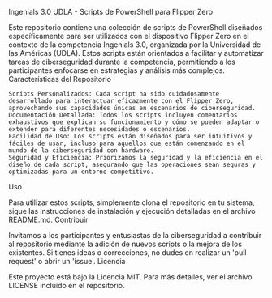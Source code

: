 Ingenials 3.0 UDLA - Scripts de PowerShell para Flipper Zero

Este repositorio contiene una colección de scripts de PowerShell diseñados específicamente para ser utilizados con el dispositivo Flipper Zero en el contexto de la competencia Ingenials 3.0, organizada por la Universidad de las Américas (UDLA). Estos scripts están orientados a facilitar y automatizar tareas de ciberseguridad durante la competencia, permitiendo a los participantes enfocarse en estrategias y análisis más complejos.
Características del Repositorio

    Scripts Personalizados: Cada script ha sido cuidadosamente desarrollado para interactuar eficazmente con el Flipper Zero, aprovechando sus capacidades únicas en escenarios de ciberseguridad.
    Documentación Detallada: Todos los scripts incluyen comentarios exhaustivos que explican su funcionamiento y cómo se pueden adaptar o extender para diferentes necesidades o escenarios.
    Facilidad de Uso: Los scripts están diseñados para ser intuitivos y fáciles de usar, incluso para aquellos que están comenzando en el mundo de la ciberseguridad con hardware.
    Seguridad y Eficiencia: Priorizamos la seguridad y la eficiencia en el diseño de cada script, asegurando que las operaciones sean seguras y optimizadas para un entorno competitivo.

Uso

Para utilizar estos scripts, simplemente clona el repositorio en tu sistema, sigue las instrucciones de instalación y ejecución detalladas en el archivo README.md.
Contribuir

Invitamos a los participantes y entusiastas de la ciberseguridad a contribuir al repositorio mediante la adición de nuevos scripts o la mejora de los existentes. Si tienes ideas o correcciones, no dudes en realizar un 'pull request' o abrir un 'issue'.
Licencia

Este proyecto está bajo la Licencia MIT. Para más detalles, ver el archivo LICENSE incluido en el repositorio.
